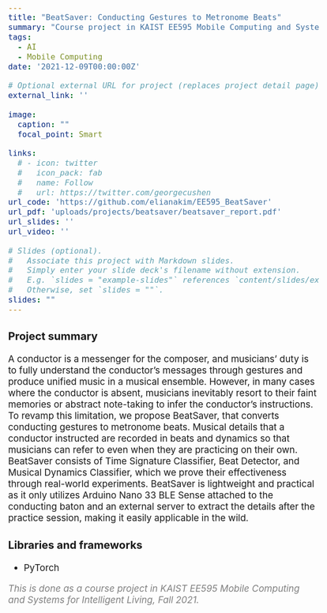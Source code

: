 ```yaml
---
title: "BeatSaver: Conducting Gestures to Metronome Beats"
summary: "Course project in KAIST EE595 Mobile Computing and Systems for Intelligent Living, Fall 2021"
tags:
  - AI
  - Mobile Computing
date: '2021-12-09T00:00:00Z'

# Optional external URL for project (replaces project detail page).
external_link: ''

image:
  caption: ""
  focal_point: Smart

links:
  # - icon: twitter
  #   icon_pack: fab
  #   name: Follow
  #   url: https://twitter.com/georgecushen
url_code: 'https://github.com/elianakim/EE595_BeatSaver'
url_pdf: 'uploads/projects/beatsaver/beatsaver_report.pdf'
url_slides: ''
url_video: ''

# Slides (optional).
#   Associate this project with Markdown slides.
#   Simply enter your slide deck's filename without extension.
#   E.g. `slides = "example-slides"` references `content/slides/example-slides.md`.
#   Otherwise, set `slides = ""`.
slides: ""
---
```


<style>
body{
  font-size: 14pt;
  margin-left: 12%;
  margin-right: 12%;
  /* margin-bottom: -100px; */
}

@media only screen and (max-width: 768px) {
 body {
  font-size: 12pt;
  /* text-align:center; */
  margin-left: 0%;
  margin-right: 0%;
 }
}
</style>

### Project summary

A conductor is a messenger for the composer, and musicians’ duty is to fully understand the conductor’s messages through gestures and produce unified music in a musical ensemble. However, in many cases where the conductor is absent, musicians inevitably resort to their faint memories or abstract note-taking to infer the conductor’s instructions. To revamp this limitation, we propose BeatSaver, that converts conducting gestures to metronome beats. Musical details that a conductor instructed are recorded in beats and dynamics so that musicians can refer to even when they are practicing on their own. BeatSaver consists of Time Signature Classifier, Beat Detector, and Musical Dynamics Classifier, which we prove their effectiveness through real-world experiments. BeatSaver is lightweight and practical as it only utilizes Arduino Nano 33 BLE Sense attached to the conducting baton and an external server to extract the details after the practice session, making it easily applicable in the wild.

### Libraries and frameworks

- PyTorch

<span style="color: gray">
<i>This is done as a course project in KAIST EE595 Mobile Computing and Systems for Intelligent Living, Fall 2021.</i></span>